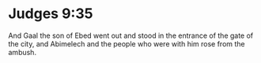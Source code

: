 # Judges 9:35

And Gaal the son of Ebed went out and stood in the entrance of the gate of the city, and Abimelech and the people who were with him rose from the ambush.
